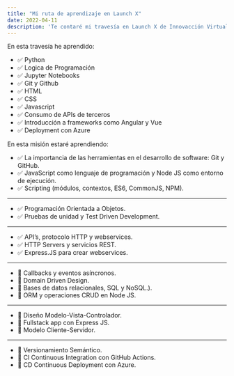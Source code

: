 ```yaml
---
title: "Mi ruta de aprendizaje en Launch X"
date: 2022-04-11
description: 'Te contaré mi travesía en Launch X de Innovacción Virtual México'
---
```


En esta travesía he aprendido:

- ✅ Python
- ✅ Logica de Programación
- ✅ Jupyter Notebooks
- ✅ Git y Github
- ✅ HTML 
- ✅ CSS
- ✅ Javascript 
- ✅ Consumo de APIs de terceros 
- ✅ Introducción a frameworks como Angular y Vue
- ✅ Deployment con Azure

En esta misión estaré aprendiendo:

- ✅ La importancia de las herramientas en el desarrollo de software: Git y GitHub.
- ✅ JavaScript como lenguaje de programación y Node JS como entorno de ejecución.
- ✅ Scripting (módulos, contextos, ES6, CommonJS, NPM).

---

- ✅ Programación Orientada a Objetos.
- ✅ Pruebas de unidad y Test Driven Development.

---

- ✅ API’s, protocolo HTTP y webservices.
- ✅ HTTP Servers y servicios REST.
- ✅ Express.JS para crear webservices.

---

- 📍 Callbacks y eventos asíncronos.
- 📍 Domain Driven Design.
- 📍 Bases de datos relacionales, SQL y NoSQL.).
- 📍 ORM y operaciones CRUD en Node JS.

---

- 📍 Diseño Modelo-Vista-Controlador.
- 📍 Fullstack app con Express JS.
- 📍 Modelo Cliente-Servidor.

---

- 📍 Versionamiento Semántico.
- 📍 CI Continuous Integration con GitHub Actions.
- 📍 CD Continuous Deployment con Azure.
